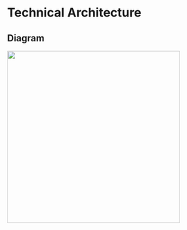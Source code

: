 # Technical Architecture
## Diagram
<img src="https://github.com/prj666-s21/donors-choice/blob/main/Artifacts/ProjectTechnicalDocuments/DonorsChoice%20Stack.png" align="left" height="400" >
